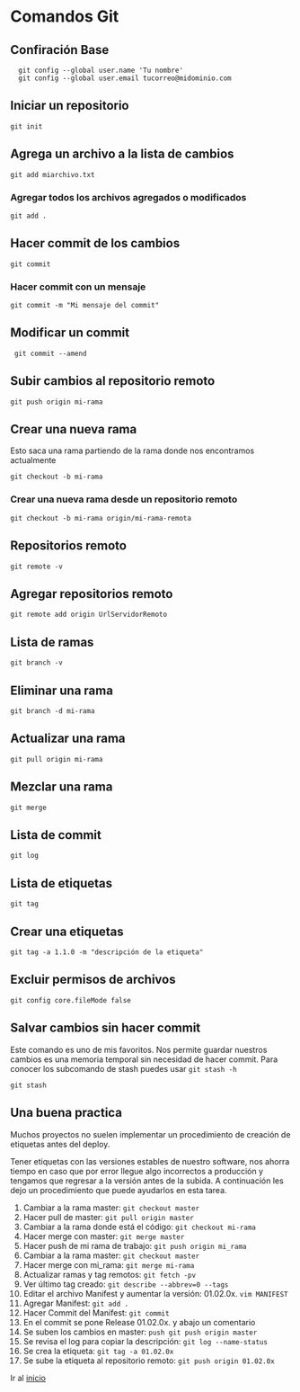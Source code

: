 # Comandos Git

## Confiración Base 
```
  git config --global user.name 'Tu nombre'
  git config --global user.email tucorreo@midominio.com
```

## Iniciar un  repositorio
```
git init 
```
 
## Agrega un archivo a la lista de cambios
```
git add miarchivo.txt
```
### Agregar todos los archivos agregados o modificados
```
git add . 
```
## Hacer commit de los cambios
```
git commit 
```

### Hacer commit con un mensaje
```
git commit -m "Mi mensaje del commit"
```

## Modificar un commit
```
 git commit --amend
```

## Subir cambios al repositorio remoto
```
git push origin mi-rama
```

## Crear una nueva rama
Esto saca una rama partiendo de la rama donde nos encontramos actualmente
```
git checkout -b mi-rama
```

### Crear una nueva rama desde un repositorio remoto
```
git checkout -b mi-rama origin/mi-rama-remota
```

## Repositorios remoto
```
git remote -v
```

## Agregar repositorios remoto
```
git remote add origin UrlServidorRemoto
```

## Lista de ramas
```
git branch -v
``` 

## Eliminar una rama
```
git branch -d mi-rama
``` 

## Actualizar una rama
```
git pull origin mi-rama
``` 

## Mezclar una rama
```
git merge
``` 

## Lista de commit
```
git log
```

## Lista de etiquetas
```
git tag
```

## Crear una etiquetas
```
git tag -a 1.1.0 -m "descripción de la etiqueta"
```

## Excluir permisos de archivos
```
git config core.fileMode false
```

## Salvar cambios sin hacer commit
Este comando es uno de mis favoritos. Nos permite guardar nuestros cambios es una memoria temporal sin 
necesidad de hacer commit. Para conocer los subcomando de stash puedes usar  `git stash -h` 
```
git stash
```

## Una buena practica
Muchos proyectos no suelen implementar un procedimiento de creación de etiquetas antes del deploy. 

Tener etiquetas con las versiones estables de nuestro software, nos ahorra tiempo en caso que por error llegue algo incorrectos
a producción y tengamos que regresar a la versión antes de la subida. A continuación les dejo un procedimiento que puede ayudarlos en esta tarea.

1. Cambiar a la rama master: `git checkout master`
2. Hacer pull de master: `git pull origin master`
3. Cambiar a la rama donde está el código: `git checkout mi-rama`
4. Hacer merge con master: `git merge master`
5. Hacer push de  mi rama de trabajo: `git push origin mi_rama`
6. Cambiar a la rama master: `git checkout master`
7. Hacer merge con mi_rama: `git merge mi-rama`
8. Actualizar ramas y tag remotos: `git fetch -pv`
9. Ver último tag creado: `git describe --abbrev=0 --tags `
10. Editar el archivo Manifest y aumentar la versión: 01.02.0x. `vim MANIFEST`
11. Agregar Manifest: `git add .`
12. Hacer Commit del Manifest: `git commit` 
13. En el commit se pone Release 01.02.0x. y abajo un comentario
14. Se suben los cambios en master: `push git push origin master`
15. Se revisa el log para copiar la descripción: `git log --name-status`
16. Se crea la etiqueta: `git tag -a 01.02.0x`
17. Se sube la etiqueta al repositorio remoto: `git push origin 01.02.0x`
 

Ir al [inicio](../README.md)
